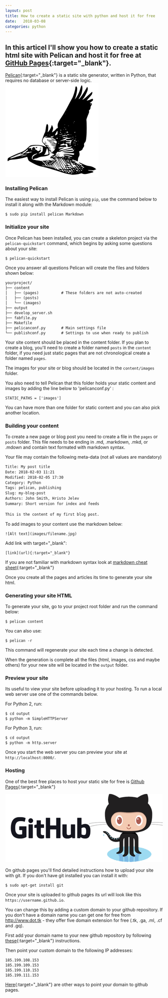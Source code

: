 ```yaml
---
layout: post
title: How to create a static site with python and host it for free
date:   2018-03-08
categories: python
---
```

In this articel I'll show you how to create a static html site with Pelican and host it for free at [GitHub Pages](https://pages.github.com/){:target="_blank"}.
-------------------------

[Pelican](https://github.com/getpelican/pelican){:target="_blank"} is a static site generator, written in Python, that requires no database or server-side logic.
![Pelican](/static/img/python_pelican.png)

### Installing Pelican

The easiest way to install Pelican is using ```pip```, use the command below to install it along with the Markdown module:

```
$ sudo pip install pelican Markdown
```

### Initialize your site

Once Pelican has been installed, you can create a skeleton project via the ```pelican-quickstart``` command, which begins by asking some questions about your site:

```
$ pelican-quickstart
```

Once you answer all questions Pelican will create the files and folders shown below:

```
yourproject/
├── content
│   ├── (pages)          # These folders are not auto-created
│   ├── (posts) 
│   └── (images)
├── output
├── develop_server.sh
├── fabfile.py
├── Makefile
├── pelicanconf.py       # Main settings file
└── publishconf.py       # Settings to use when ready to publish
```

Your site content should be placed in the content folder. If you plan to create a blog, you'll need to create a folder named ```posts``` in the ```content``` folder, if you need just static pages that are not chronological create a folder named ```pages```.


The images for your site or blog should be located in the `content/images` folder.

You also need to tell Pelican that this folder holds your static content and images by adding the line below to 'pelicanconf.py' :

```
STATIC_PATHS = ['images']
```
You can have more than one folder for static content and you can also pick another location.

### Building your content

To create a new page or blog post you need to create a file in the ```pages``` or ```posts``` folder.
This file needs to be ending in .md, .markdown, .mkd, or .mdown and contain text formated with markdown syntax. 

Your file may contain the following meta-data (not all values are mandatory)

```html
Title: My post title
Date: 2018-02-03 11:21
Modified: 2018-02-05 17:30
Category: Python
Tags: pelican, publishing
Slug: my-blog-post
Authors: John Smith, Hristo Jelev
Summary: Short version for index and feeds

This is the content of my first blog post.
```

To add images to your content use the markdown below:

```
![Alt text](images/filename.jpg)
```

Add link with target="_blank":

```
[link](url){:target="_blank"}
```
If you are not familiar with markdown syntax look at [markdown cheat sheet](https://github.com/adam-p/markdown-here/wiki/Markdown-Cheatsheet){:target="_blank"}

Once you create all the pages and articles its time to generate your site html.

### Generating your site HTML

To generate your site, go to your project root folder and run the command below:

```
$ pelican content
```
You can also use:

```
$ pelican -r
```
This command will regenerate your site each time a change is detected.

When the generation is complete all the files (html, images, css and maybe others) for your new site will be located in the `output` folder.

### Preview your site

Its useful to view your site before uploading it to your hosting. To run a local web server use one of the commands below.

For Python 2, run:

```
$ cd output
$ python -m SimpleHTTPServer
```

For Python 3, run:

```
$ cd output
$ python -m http.server
```

Once you start the web server you can preview your site at `http://localhost:8000/`.

### Hosting

One of the best free places to host your static site for free is [Github Pages](https://pages.github.com/){:target="_blank"}

![Github Pages](/static/img/github_logo.png)

On github pages you'll find detailed instructions how to upload your site with git.
If you don't have git installed you can install it with:

```
$ sudo apt-get install git
```

Once your site is uploaded to github pages its url will look like this `https://username.github.io`.


You can change this by adding a custom domain to your github repository.
If you don't have a domain name you can get one for free from http://www.dot.tk - they offer five domain extension for free (.tk, .ga, .ml, .cf and .gq).

First add your domain name to your new github repository by following [these](https://help.github.com/articles/adding-or-removing-a-custom-domain-for-your-github-pages-site/){:target="_blank"} instructions.

Then point your custom domain to the following IP addresses:
```
185.199.108.153
185.199.109.153
185.199.110.153
185.199.111.153
```

[Here](https://help.github.com/articles/setting-up-an-apex-domain/){:target="_blank"} are other ways to point your domain to github pages.
   